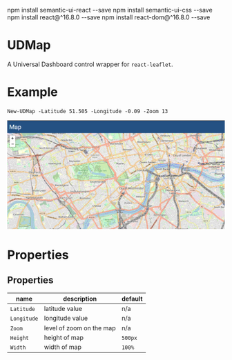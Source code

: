 npm install semantic-ui-react --save
npm install semantic-ui-css --save
npm install react@^16.8.0 --save
npm install react-dom@^16.8.0 --save



# UDMap 

A Universal Dashboard control wrapper for `react-leaflet`.

# Example 

```
New-UDMap -Latitude 51.505 -Longitude -0.09 -Zoom 13
```

![](./images/map.png)

# Properties

## Properties
| name | description | default |
|------|-------------|---------|
|`Latitude`|latitude value|n/a|
|`Longitude`|longitude value|n/a|
|`Zoom`|level of zoom on the map|n/a|
|`Height`|height of map|`500px`|
|`Width`|width of map|`100%`|